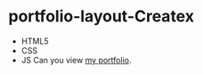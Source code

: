 # portfolio-layout-Createx
- HTML5
- CSS
- JS
Can you view [my portfolio](https://gerenkov.github.io/portfolio-layout-Createx/).
